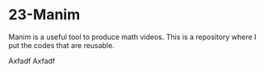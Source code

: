 # 23-Manim
Manim is a useful tool to produce math videos. This is a repository where I put the codes that are reusable.

Axfadf
Axfadf